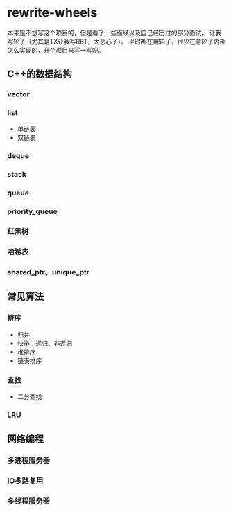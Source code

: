 # rewrite-wheels

本来是不想写这个项目的，但是看了一些面经以及自己经历过的部分面试，
让我写轮子（尤其是TX让我写RBT，太恶心了）。
平时都在用轮子，很少在意轮子内部怎么实现的，开个项目来写一写吧。

## C++的数据结构
### vector
### list
+ 单链表
+ 双链表
### deque
### stack
### queue
### priority_queue
### 红黑树
### 哈希表
### shared_ptr、unique_ptr


## 常见算法
### 排序
+ 归并
+ 快排：递归、非递归
+ 堆排序
+ 链表排序
### 查找
+ 二分查找
### LRU


## 网络编程
### 多进程服务器
### IO多路复用
### 多线程服务器